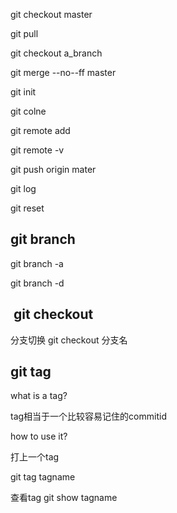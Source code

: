git checkout master

git pull

git checkout a_branch

git merge --no--ff master

git init 

git colne 

git remote add

git remote -v

git push origin mater

git log

git reset

## git branch 

git branch -a

git branch -d

##  git checkout

分支切换
git checkout 分支名


## git tag
what is a tag?

tag相当于一个比较容易记住的commitid

how to use it?

打上一个tag

git tag tagname

查看tag
git show tagname
